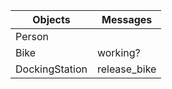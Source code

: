 | Objects        | Messages       |
|----------------|----------------|
| Person         |                |
| Bike           | working?       |
| DockingStation | release_bike   |
